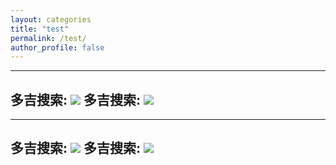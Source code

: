 ```yaml
---
layout: categories
title: "test"
permalink: /test/
author_profile: false
---
```



---
多吉搜索: [![](https://goobe.io/zh-cn/templates/img/logo-blue.png?v3.1)](https://goobe.io/)
多吉搜索: [![](https://camo.githubusercontent.com/8cdb529e5c85c0eff5b6d6a0b28f17e561e85549/68747470733a2f2f7373312e62647374617469632e636f6d2f37306346765853685f5131596e78476b706f574b314846366868792f69742f753d333336343132343436352c38393437323532323226666d3d31352667703d302e6a7067)](https://www.dogedoge.com/)
---
---
多吉搜索: [![](https://goobe.io/zh-cn/templates/img/logo-blue.png?v3.1)](https://goobe.io/)
多吉搜索: [![](https://goobe.io/zh-cn/templates/img/logo-blue.png?v3.1)](https://goobe.io/)
---


